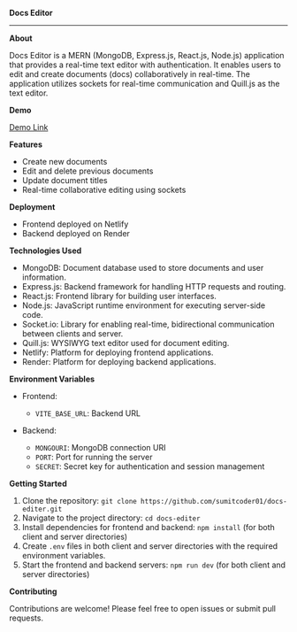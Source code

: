 **Docs Editor**

---

**About**

Docs Editor is a MERN (MongoDB, Express.js, React.js, Node.js) application that provides a real-time text editor with authentication. It enables users to edit and create documents (docs) collaboratively in real-time. The application utilizes sockets for real-time communication and Quill.js as the text editor.

**Demo**

[Demo Link](https://docs-editer.netlify.app)

**Features**

- Create new documents
- Edit and delete previous documents
- Update document titles
- Real-time collaborative editing using sockets

**Deployment**

- Frontend deployed on Netlify
- Backend deployed on Render

**Technologies Used**

- MongoDB: Document database used to store documents and user information.
- Express.js: Backend framework for handling HTTP requests and routing.
- React.js: Frontend library for building user interfaces.
- Node.js: JavaScript runtime environment for executing server-side code.
- Socket.io: Library for enabling real-time, bidirectional communication between clients and server.
- Quill.js: WYSIWYG text editor used for document editing.
- Netlify: Platform for deploying frontend applications.
- Render: Platform for deploying backend applications.

**Environment Variables**

- Frontend:
  - `VITE_BASE_URL`: Backend URL

- Backend:
  - `MONGOURI`: MongoDB connection URI
  - `PORT`: Port for running the server
  - `SECRET`: Secret key for authentication and session management

**Getting Started**

1. Clone the repository: `git clone https://github.com/sumitcoder01/docs-editer.git`
2. Navigate to the project directory: `cd docs-editer`
3. Install dependencies for frontend and backend: `npm install` (for both client and server directories)
4. Create `.env` files in both client and server directories with the required environment variables.
5. Start the frontend and backend servers: `npm run dev` (for both client and server directories)

**Contributing**

Contributions are welcome! Please feel free to open issues or submit pull requests.